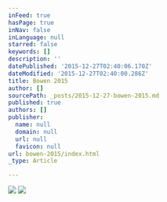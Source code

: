 ```yaml
---
inFeed: true
hasPage: true
inNav: false
inLanguage: null
starred: false
keywords: []
description: ''
datePublished: '2015-12-27T02:40:06.170Z'
dateModified: '2015-12-27T02:40:00.286Z'
title: Bowen 2015
author: []
sourcePath: _posts/2015-12-27-bowen-2015.md
published: true
authors: []
publisher:
  name: null
  domain: null
  url: null
  favicon: null
url: bowen-2015/index.html
_type: Article

---
```

![](https://s3-us-west-2.amazonaws.com/the-grid-img/p/24a8dc1e26eea533a76ca2929b467866c80708dc.jpg)
![](https://s3-us-west-2.amazonaws.com/the-grid-img/p/585c0558e6000566d284c1ea9c6d8c4404a8cc48.jpg)